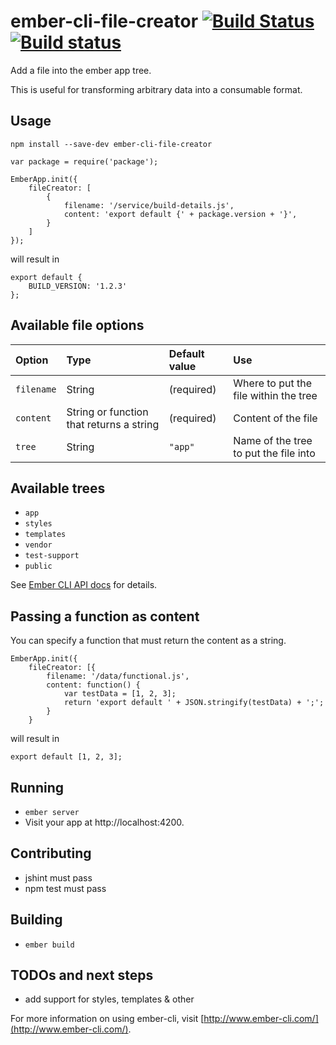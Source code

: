 # ember-cli-file-creator [![Build Status][travis-badge]][travis-badge-url]  [![Build status][appveyor-badge]][appveyor-badge-url]

Add a file into the ember app tree.

This is useful for transforming arbitrary data into a consumable format.


## Usage
    npm install --save-dev ember-cli-file-creator

```
var package = require('package');

EmberApp.init({
	fileCreator: [
		{
			filename: '/service/build-details.js',
			content: 'export default {' + package.version + '}',
		}
	]
});
```
will result in
```
export default { 
	BUILD_VERSION: '1.2.3'
};
```


## Available file options
| Option     | Type                                     | Default value | Use                                   |
|:-----------|:-----------------------------------------|:--------------|:--------------------------------------|
| `filename` | String                                   | (required)    | Where to put the file within the tree |
| `content`  | String or function that returns a string | (required)    | Content of the file                   |
| `tree`     | String                                   | `"app"`       | Name of the tree to put the file into |


## Available trees
* `app`
* `styles`
* `templates`
* `vendor`
* `test-support`
* `public`

See [Ember CLI API docs](https://ember-cli.com/api/classes/Addon.html#method_treeFor) for details.


## Passing a function as content
You can specify a function that must return the content as a string.

```
EmberApp.init({
	fileCreator: [{
        filename: '/data/functional.js',
        content: function() {
            var testData = [1, 2, 3];
            return 'export default ' + JSON.stringify(testData) + ';';
        }
    }
```
will result in

```
export default [1, 2, 3];
```

## Running

* `ember server`
* Visit your app at http://localhost:4200.

## Contributing
- jshint must pass
- npm test must pass

## Building

* `ember build`

## TODOs and next steps

- add support for styles, templates  & other

For more information on using ember-cli, visit [http://www.ember-cli.com/](http://www.ember-cli.com/).

[travis-badge]: https://travis-ci.org/jschilli/ember-cli-file-creator.svg?branch=master
[travis-badge-url]: https://travis-ci.org/jschilli/ember-cli-file-creator
[appveyor-badge]: https://ci.appveyor.com/api/projects/status/c20rom3am78b232e/branch/master?svg=true
[appveyor-badge-url]: https://ci.appveyor.com/project/jschilli/ember-cli-file-creator/branch/master
